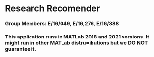 # Research Recomender
### Group Members: E/16/049, E/16,276, E/16/388
### This application runs in MATLab 2018 and 2021 versions. It might run in other MATLab distru=ibutions but we DO NOT guarantee it.
